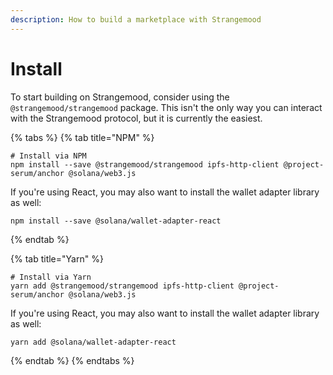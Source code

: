 ```yaml
---
description: How to build a marketplace with Strangemood
---
```


# Install

To start building on Strangemood, consider using the `@strangemood/strangemood`  package. This isn't the only way you can interact with the Strangemood protocol, but it is currently the easiest.

{% tabs %}
{% tab title="NPM" %}
```
# Install via NPM
npm install --save @strangemood/strangemood ipfs-http-client @project-serum/anchor @solana/web3.js
```



If you're using React, you may also want to install the wallet adapter library as well:

```
npm install --save @solana/wallet-adapter-react
```
{% endtab %}

{% tab title="Yarn" %}
```
# Install via Yarn
yarn add @strangemood/strangemood ipfs-http-client @project-serum/anchor @solana/web3.js
```



If you're using React, you may also want to install the wallet adapter library as well:

```
yarn add @solana/wallet-adapter-react
```
{% endtab %}
{% endtabs %}

